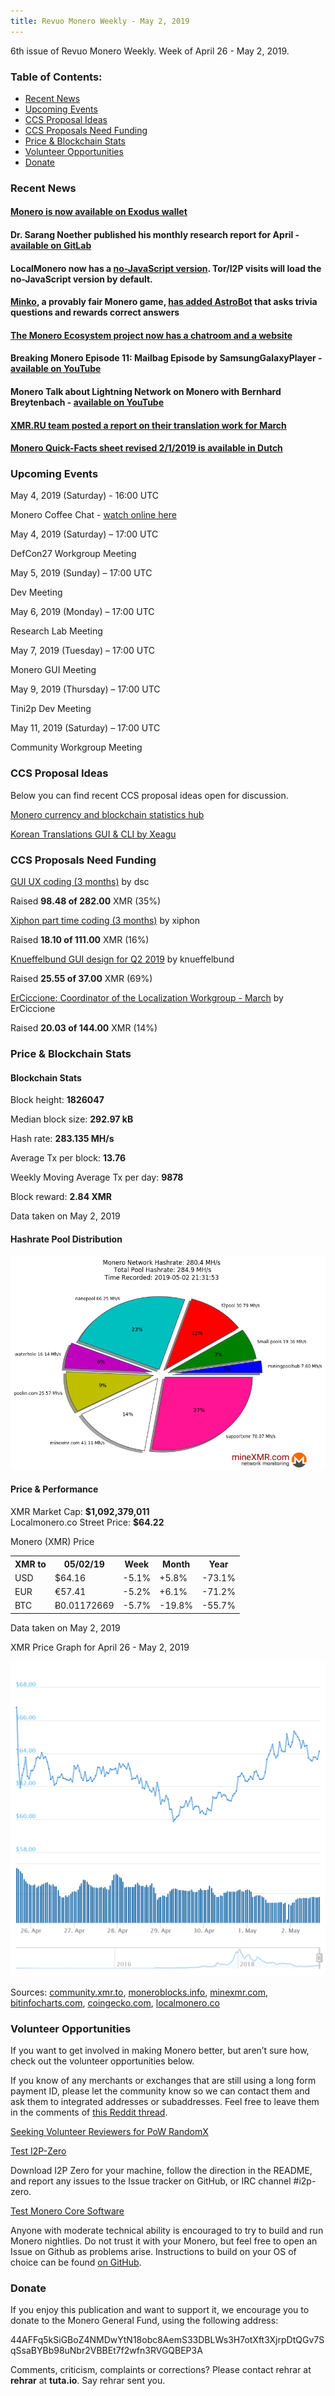 ```yaml
---
title: Revuo Monero Weekly - May 2, 2019
---
```

6th issue of Revuo Monero Weekly. Week of April 26 - May 2, 2019.
<!--more-->

<h3>Table of Contents:</h3>
<ul class="contents">
    <li><a href="#news">Recent News</a></li>
    <li><a href="#events">Upcoming Events</a></li>
    <li><a href="#ideas">CCS Proposal Ideas</a></li>
    <li><a href="#proposals">CCS Proposals Need Funding</a></li>
    <li><a href="#stats">Price & Blockchain Stats</a></li>
    <li><a href="#volunteer">Volunteer Opportunities</a></li>
    <li><a href="#donate">Donate</a></li>
</ul>

<h3 id="news">Recent News</h3>

<div class="newsbyte">
    <h4><a href="https://www.exodus.io/monero/" target="_blank">Monero is now available on Exodus wallet</a>
    </h4>
</div>

<div class="newsbyte">
    <h4>Dr. Sarang Noether published his monthly research report for April - <a href="https://repo.getmonero.org/monero-project/ccs-proposals/merge_requests/34#note_5903" target="_blank">available on GitLab</a>
    </h4>
</div>

<div class="newsbyte">
    <h4>LocalMonero now has a <a href="https://localmonero.co/nojs/" target="_blank">no-JavaScript version</a>. Tor/I2P visits will load the no-JavaScript version by default.
    </h4>
</div>

<div class="newsbyte">
<h4><a href="https://minko.to/" target="_blank">Minko</a>, a provably fair Monero game, <a href="https://www.reddit.com/r/Monero/comments/bhmpgk/astrobot_is_alive_or_so_does_he_think_on_minko/" target="_blank">has added AstroBot</a> that asks trivia questions and rewards correct answers</h4>
</div>

<div class="newsbyte">
    <h4><a href="https://www.reddit.com/r/Monero/comments/bhp5j6/the_monero_ecosystem_now_has_a_chatroom_and_a/" target="_blank">The Monero Ecosystem project now has a chatroom and a website</a></h4>
</div>

<div class="newsbyte">
    <h4>Breaking Monero Episode 11: Mailbag Episode by SamsungGalaxyPlayer - <a href="https://www.youtube.com/watch?v=q1gdYWsvXDU" target="_blank">available on YouTube</a>
    </h4>
</div>

<div class="newsbyte">
    <h4>Monero Talk about Lightning Network on Monero with Bernhard Breytenbach - <a href="https://youtu.be/-jlsGevNdm4" target="_blank">available on YouTube</a>
    </h4>
</div>

<div class="newsbyte">
    <h4><a href="https://www.reddit.com/r/Monero/comments/bjer8z/xmrrureport_april/" target="_blank">XMR.RU team posted a report on their translation work for March</a>
    </h4>
</div>

<div class="newsbyte">
    <h4><a href="https://www.reddit.com/r/Monero/comments/bhedhg/monero_quickfacts_sheet_revised_212019_dutch_nl/" target="_blank">Monero Quick-Facts sheet revised 2/1/2019 is available in Dutch</a>
    </h4>
</div>

<h3 id="events">Upcoming Events</h3>

<div class="event">
    <p class="date" markdown="1">May 4, 2019 (Saturday) - 16:00 UTC</p>
    <p markdown="1">Monero Coffee Chat - <a href="https://www.youtube.com/channel/UCKxLNPJeEjPXOke55i5AIXA" target="_blank">watch online here</a></p>
</div>

<div class="event">
    <p class="date">May 4, 2019 (Saturday) – 17:00 UTC</p>
    <p>DefCon27 Workgroup Meeting</p>
</div>

<div class="event">
    <p class="date" markdown="1">May 5, 2019 (Sunday) – 17:00 UTC</p>
    <p markdown="1">Dev Meeting</p>
</div>

<div class="event">
    <p class="date" markdown="1">May 6, 2019 (Monday) – 17:00 UTC</p>
    <p markdown="1">Research Lab Meeting</p>
</div>

<div class="event">
    <p class="date" markdown="1">May 7, 2019 (Tuesday) – 17:00 UTC</p>
    <p markdown="1">Monero GUI Meeting</p>
</div>

<div class="event">
    <p class="date" markdown="1">May 9, 2019 (Thursday) – 17:00 UTC</p>
    <p markdown="1">Tini2p Dev Meeting</p>
</div>

<div class="event">
    <p class="date" markdown="1">May 11, 2019 (Saturday) – 17:00 UTC</p>
    <p markdown="1">Community Workgroup Meeting</p>
</div>

<h3 id="ideas">CCS Proposal Ideas</h3>

<p>Below you can find recent CCS proposal ideas open for discussion.</p>

<div class="proposal">
<p><a href="https://repo.getmonero.org/monero-project/ccs-proposals/merge_requests/58" target="_blank">Monero currency and blockchain statistics hub</a></p>
</div>

<div class="proposal">
<p><a href="https://repo.getmonero.org/monero-project/ccs-proposals/merge_requests/56" target="_blank">Korean Translations GUI & CLI by Xeagu</a></p>
</div>

<h3 id="proposals">CCS Proposals Need Funding</h3>

<div class="proposal">
    <p><a href="https://ccs.getmonero.org/proposals/dsc-2019-q2.html" target="_blank">GUI UX coding (3 months)</a> by dsc</p>
    <p>Raised <b>98.48 of 282.00</b> XMR (35%)</p>
</div>

<div class="proposal">
    <p><a href="https://ccs.getmonero.org/proposals/xiphon-part-time.html" target="_blank">Xiphon part time coding (3 months)</a> by xiphon</p>
    <p>Raised <b>18.10 of 111.00</b> XMR (16%)</p>
</div>

<div class="proposal">
    <p><a href="https://ccs.getmonero.org/proposals/knueffelbund-gui-design-for-q2-2019.html" target="_blank">Knueffelbund GUI design for Q2 2019</a> by knueffelbund</p>
    <p>Raised <b>25.55 of 37.00</b> XMR (69%)</p>
</div>

<div class="proposal">
    <p><a href="https://ccs.getmonero.org/proposals/ErCiccione-localizations.html" target="_blank">ErCiccione: Coordinator of the Localization Workgroup - March</a> by ErCiccione</p>
    <p>Raised <b>20.03 of 144.00</b> XMR (14%)</p>
</div>

<h3 id="stats">Price & Blockchain Stats</h3>

<h4 class="stat">Blockchain Stats</h4>

<div class="bcstats">
    <p>Block height: <b>1826047</b></p>
    <p>Median block size: <b>292.97 kB</b></p>
    <p>Hash rate: <b>283.135 MH/s</b></p>
    <p>Average Tx per block: <b>13.76</b></p>
    <p>Weekly Moving Average Tx per day: <b>9878</b></p>
    <p>Block reward: <b>2.84 XMR</b></p>
</div>
<p class="note">Data taken on May 2, 2019</p>

<h4 class="stat">Hashrate Pool Distribution</h4>
<p><img src="/img/hashrate-pool-distribution-0502.png" alt="Hashrate Pool Distribution Pie Chart"/></p>

<h4 class="stat">Price & Performance</h4>

<div class="price-intro">XMR Market Cap:  <b>$1,092,379,011</b><br>Localmonero.co Street Price: <b>$64.22</b></div>

<p class="table-title">Monero (XMR) Price</p>
<table class="price-table">
  <tr class="row1">
    <th>XMR to</th>
    <th>05/02/19</th>
    <th>Week</th>
    <th>Month</th>
    <th>Year</th>
  </tr>
  <tr>
    <td data-th="XMR to">USD</td>
    <td data-th="05/02/19">$64.16</td>
    <td data-th="Week" class="red">-5.1%</td>
    <td data-th="Month" class="green">+5.8%</td>
    <td data-th="Year" class="red">-73.1%</td>
  </tr>
  <tr class="row3">
    <td data-th="XMR to">EUR</td>
    <td data-th="05/02/19">€57.41</td>
    <td data-th="Week" class="red">-5.2%</td>
    <td data-th="Month" class="green">+6.1%</td>
    <td data-th="Year" class="red">-71.2%</td>
  </tr>
  <tr>
    <td data-th="XMR to">BTC</td>
    <td data-th="05/02/19">Ƀ0.01172669</td>
    <td data-th="Week" class="red">-5.7%</td>
    <td data-th="Month" class="red">-19.8%</td>
    <td data-th="Year" class="red">-55.7%</td>
  </tr>
</table>
<p class="note">Data taken on May 2, 2019</p>

<p class="table-title">XMR Price Graph for April 26 - May 2, 2019</p>

![XMR Price Graph 04/26/19-05/02/19](/img/weekly-chart-0502.png "XMR Price Graph 04/26/19-05/02/19") 

Sources: <a href="https://community.xmr.to/explorer/mainnet/" target="_blank">community.xmr.to</a>, <a href="https://moneroblocks.info/stats/transaction-stats" target="_blank">moneroblocks.info</a>, <a href="https://minexmr.com/pools.html" target="_blank">minexmr.com</a>, <a href="https://bitinfocharts.com/monero/" target="_blank">bitinfocharts.com</a>, <a href="https://www.coingecko.com/" target="_blank">coingecko.com</a>, <a href="https://localmonero.co/" target="_blank">localmonero.co</a>

<h3 id="volunteer">Volunteer Opportunities</h3>

<p>If you want to get involved in making Monero better, but aren’t sure how, check out the volunteer opportunities below.</p>

<div class="newsbyte">
    <p>If you know of any merchants or exchanges that are still using a long form payment ID, please let the community know so we can contact them and ask them to integrated addresses or subaddresses. Feel free to leave them in the comments of <a href="https://reddit.com/r/Monero/comments/bib6zq/list_of_services_using_long_payment_ids_a_call/" target="_blank">this Reddit thread</a>.</p>
</div>

<div class="newsbyte">
    <p><a href="https://www.reddit.com/r/Monero/comments/b5fe5j/psa_seeking_volunteer_reviewers_for_pow_randomx/" target="_blank">Seeking Volunteer Reviewers for PoW RandomX</a></p>
</div>

<div class="newsbyte">
    <p class="date"><a href="https://github.com/i2p-zero/i2p-zero/releases" target="_blank">Test I2P-Zero</a></p>
    <p>Download I2P Zero for your machine, follow the direction in the README, and report any issues to the Issue tracker on GitHub, or IRC channel #i2p-zero.</p>
</div>

<div class="newsbyte">
    <p class="date"><a href="https://github.com/monero-project/monero" target="_blank">Test Monero Core Software</a></p>
    <p>Anyone with moderate technical ability is encouraged to try to build and run Monero nightlies. Do not trust it with your Monero, but feel free to open an Issue on Github as problems arise. Instructions to build on your OS of choice can be found <a href="https://github.com/monero-project/monero#compiling-monero-from-source" target="_blank">on GitHub</a>. </p>
</div>

<h3 id="donate">Donate</h3>

<p markdown="1">If you enjoy this publication and want to support it, we encourage you to donate to the Monero General Fund, using the following address:</p>

<p class="address" markdown="1">44AFFq5kSiGBoZ4NMDwYtN18obc8AemS33DBLWs3H7otXft3XjrpDtQGv7SqSsaBYBb98uNbr2VBBEt7f2wfn3RVGQBEP3A</p>

<!--p><a href="monero:44AFFq5kSiGBoZ4NMDwYtN18obc8AemS33DBLWs3H7otXft3XjrpDtQGv7SqSsaBYBb98uNbr2VBBEt7f2wfn3RVGQBEP3A" class="qr"><img src="/img/donate-monero.png"></a></p-->

Comments, criticism, complaints or corrections? Please contact rehrar at **rehrar** at **tuta.io**. Say rehrar sent you.